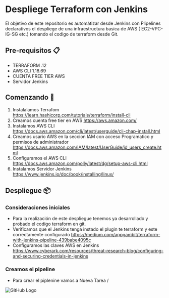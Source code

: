 # Despliege Terraform con Jenkins

El objetivo de este repositorio es automátizar desde Jenkins con Plipelines declarativos el despliege de una infraestructura basica de AWS ( EC2-VPC-IG-SG etc.) tomando el codigo de terraform desde Git.

## Pre-requisitos 📋

- TERRAFORM .12
- AWS CLI 1.18.69
- CUENTA FREE TIER AWS 
- Servidor Jenkins

## Comenzando 🚀

1) Instalalamos Terrafom https://learn.hashicorp.com/tutorials/terraform/install-cli
2) Creamos cuenta free tier en AWS  https://aws.amazon.com/
3) Instalamos AWS CLI https://docs.aws.amazon.com/cli/latest/userguide/cli-chap-install.html
4) Creamos usario AWS en la seccion IAM con acceso Programatico y permisos de administrador https://docs.aws.amazon.com/IAM/latest/UserGuide/id_users_create.html   
5) Configuramos el AWS CLI https://docs.aws.amazon.com/polly/latest/dg/setup-aws-cli.html
6) Instalamos Servidor Jenkins https://www.jenkins.io/doc/book/installing/linux/

## Despliegue 📦

### Consideraciones iniciales

- Para la realización de este despliegue tenemos ya desarrollado y probado el codigo terraform en git.
- Verificamos que el Jenkins tenga instado el plugin te terraform y este correctamente configurado https://medium.com/appgambit/terraform-with-jenkins-pipeline-439babe4095c
- Configuramos las claves AWS en Jenkins https://www.cyberark.com/resources/threat-research-blog/configuring-and-securing-credentials-in-jenkins

### Creamos el pipeline

- Para crear el piplenine vamos a Nueva Tarea / 

![GitHub Logo](/images/J1.png)





